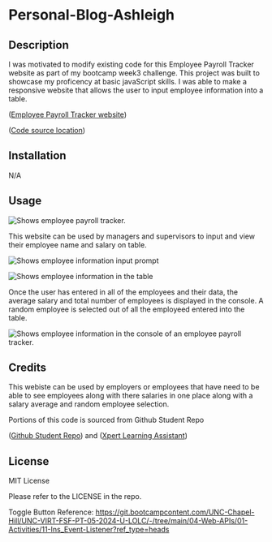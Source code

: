 # Personal-Blog-Ashleigh
## Description


I was motivated to modify existing code for this Employee Payroll Tracker website as part of my bootcamp week3 challenge. This project was built to showcase my proficency at basic javaScript skills. I was able to make a responsive website that allows the user to input employee information into a table.

([Employee Payroll Tracker website](https://ashleighjg.github.io/Emp-Payroll/))

([Code source location](https://github.com/Ashleighjg/Ashleigh-Pro-Porfolio/blob/main/index.html))


## Installation

N/A

## Usage



![Shows employee payroll tracker.](C:\Users\ashle\bootcamp\Emp-Payroll\Pictures\emptracker.JPG)

This website can be used by managers and supervisors to input and view their employee name and salary on table.

 ![Shows employee information input prompt](C:\Users\ashle\bootcamp\Emp-Payroll\Pictures\inputbox.JPG)

 ![Shows employee information in the table](C:\Users\ashle\bootcamp\Emp-Payroll\Pictures\roster.JPG)

   
Once the user has entered in all of the employees and their data, the average salary and total number of employees is displayed in the console. A random employee is selected out of all the employeed entered into the table.

 ![Shows employee information in the console of an employee payroll tracker.](C:\Users\ashle\bootcamp\Emp-Payroll\Pictures\Console.JPG)
 




## Credits

This webiste can be used by employers or employees that have need to be able to see employees along with there salaries in one place along with a salary average and random employee selection.

Portions of this code is sourced from Github Student Repo 

([Github Student Repo](https://git.bootcampcontent.com/UNC-Chapel-Hill/UNC-VIRT-FSF-PT-05-2024-U-LOLC/-/blob/main/03-JavaScript/01-Activities/28-Stu_Mini-Project/Main/script.js?ref_type=heads))  and 
([Xpert Learning Assistant](https://bootcampspot.instructure.com/courses/6022/external_tools/313))

## License

MIT License

Please refer to the LICENSE in the repo.








Toggle Button Reference:
https://git.bootcampcontent.com/UNC-Chapel-Hill/UNC-VIRT-FSF-PT-05-2024-U-LOLC/-/tree/main/04-Web-APIs/01-Activities/11-Ins_Event-Listener?ref_type=heads